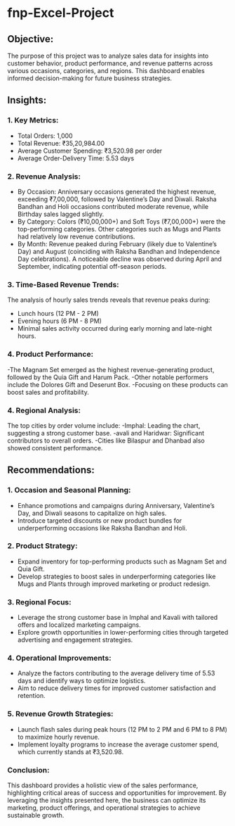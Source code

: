 # fnp-Excel-Project

## Objective:
The purpose of this project was to analyze sales data for insights into customer behavior, product performance, and revenue patterns across various occasions, categories, and regions. This dashboard enables informed decision-making for future business strategies.

## Insights:
### 1. Key Metrics:

- Total Orders: 1,000
- Total Revenue: ₹35,20,984.00
- Average Customer Spending: ₹3,520.98 per order
- Average Order-Delivery Time: 5.53 days

### 2. Revenue Analysis:

 - By Occasion:
Anniversary occasions generated the highest revenue, exceeding ₹7,00,000, followed by Valentine’s Day and Diwali.
Raksha Bandhan and Holi occasions contributed moderate revenue, while Birthday sales lagged slightly.
- By Category:
Colors (₹10,00,000+) and Soft Toys (₹7,00,000+) were the top-performing categories.
Other categories such as Mugs and Plants had relatively low revenue contributions.
- By Month:
Revenue peaked during February (likely due to Valentine’s Day) and August (coinciding with Raksha Bandhan and Independence Day celebrations).
A noticeable decline was observed during April and September, indicating potential off-season periods.

### 3. Time-Based Revenue Trends:

The analysis of hourly sales trends reveals that revenue peaks during:
- Lunch hours (12 PM - 2 PM)
- Evening hours (6 PM - 8 PM)
- Minimal sales activity occurred during early morning and late-night hours.

### 4. Product Performance:

-The Magnam Set emerged as the highest revenue-generating product, followed by the Quia Gift and Harum Pack.
-Other notable performers include the Dolores Gift and Deserunt Box.
-Focusing on these products can boost sales and profitability.

### 4. Regional Analysis:

The top cities by order volume include:
-Imphal: Leading the chart, suggesting a strong customer base.
-avali and Haridwar: Significant contributors to overall orders.
-Cities like Bilaspur and Dhanbad also showed consistent performance.

## Recommendations:
### 1. Occasion and Seasonal Planning:

- Enhance promotions and campaigns during Anniversary, Valentine’s Day, and Diwali seasons to capitalize on high sales.
- Introduce targeted discounts or new product bundles for underperforming occasions like Raksha Bandhan and Holi.

### 2. Product Strategy:

- Expand inventory for top-performing products such as Magnam Set and Quia Gift.
- Develop strategies to boost sales in underperforming categories like Mugs and Plants through improved marketing or product redesign.

### 3. Regional Focus:

- Leverage the strong customer base in Imphal and Kavali with tailored offers and localized marketing campaigns.
- Explore growth opportunities in lower-performing cities through targeted advertising and engagement strategies.

### 4. Operational Improvements:

- Analyze the factors contributing to the average delivery time of 5.53 days and identify ways to optimize logistics.
- Aim to reduce delivery times for improved customer satisfaction and retention.

### 5. Revenue Growth Strategies:

- Launch flash sales during peak hours (12 PM to 2 PM and 6 PM to 8 PM) to maximize hourly revenue.
- Implement loyalty programs to increase the average customer spend, which currently stands at ₹3,520.98.

### Conclusion:
This dashboard provides a holistic view of the sales performance, highlighting critical areas of success and opportunities for improvement. By leveraging the insights presented here, the business can optimize its marketing, product offerings, and operational strategies to achieve sustainable growth.

